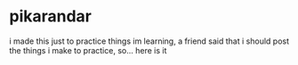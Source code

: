 # pikarandar
i made this just to practice things im learning, a friend said that i should post the things i make to practice, so... here is it
